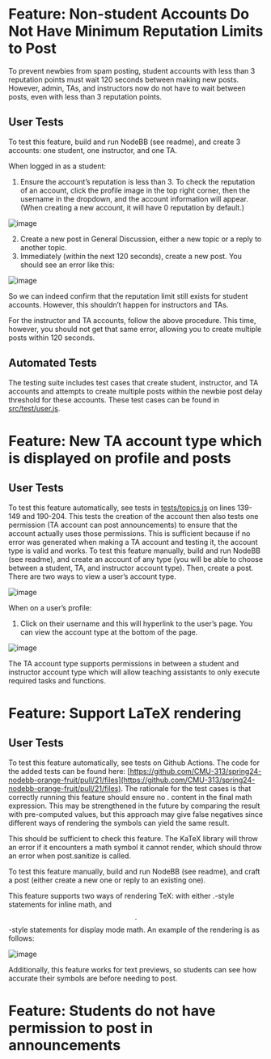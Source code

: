 # Feature: Non-student Accounts Do Not Have Minimum Reputation Limits to Post

To prevent newbies from spam posting, student accounts with less than 3 reputation points must wait 120 seconds between making new posts. However, admin, TAs, and instructors now do not have to wait between posts, even with less than 3 reputation points.

## User Tests
To test this feature, build and run NodeBB (see readme), and create 3 accounts: one student, one instructor, and one TA.

When logged in as a student:
1. Ensure the account’s reputation is less than 3. To check the reputation of an account, click the profile image in the top right corner, then the username in the dropdown, and the account information will appear. (When creating a new account, it will have 0 reputation by default.)

![image](https://drive.google.com/uc?export=view&id=1tpuR9pJKu6PaDV2Qfu_LUTTXe3r5Z2EZ)

2. Create a new post in General Discussion, either a new topic or a reply to another topic. 
3. Immediately (within the next 120 seconds), create a new post. You should see an error like this: 

![image](https://drive.google.com/uc?export=view&id=1GhmgArMq-aqQEJeboDPo-wIswN1BGyB0)

So we can indeed confirm that the reputation limit still exists for student accounts. However, this shouldn’t happen for instructors and TAs.

For the instructor and TA accounts, follow the above procedure. This time, however, you should not get that same error, allowing you to create multiple posts within 120 seconds.

## Automated Tests
The testing suite includes test cases that create student, instructor, and TA accounts and attempts to create multiple posts within the newbie post delay threshold for these accounts. These test cases can be found in [src/test/user.js](src/test/user.js).

# Feature: New TA account type which is displayed on profile and posts

## User Tests
To test this feature automatically, see tests in [tests/topics.js](test/topics.js) on lines 139-149 and 190-204. This tests the creation of the account then also tests one permission (TA account can post announcements) to ensure that the account actually uses those permissions. This is sufficient because if no error was generated when making a TA account and testing it, the account type is valid and works.
To test this feature manually, build and run NodeBB (see readme), and create an account of any type (you will be able to choose between a student, TA, and instructor account type). Then, create a post. There are two ways to view a user’s account type.

![image](https://drive.google.com/uc?export=view&id=1khswyh9GNdvvn3kVcvUJBd7dugnDzwwt)

When on a user’s profile: 
1. Click on their username and this will hyperlink to the user’s page. You can view the account type at the bottom of the page. 

![image](https://drive.google.com/uc?export=view&id=1WYb9gEofqQ1sq0-GO5BBazA9RrLVNXiN)

The TA account type supports permissions in between a student and instructor account type which will allow teaching assistants to only execute required tasks and functions. 

# Feature: Support LaTeX rendering

## User Tests
To test this feature automatically, see tests on Github Actions. The code for the added tests can be found here: [https://github.com/CMU-313/spring24-nodebb-orange-fruit/pull/21/files](https://github.com/CMU-313/spring24-nodebb-orange-fruit/pull/21/files). The rationale for the test cases is that correctly running this feature should ensure no $.$ content in the final math expression. This may be strengthened in the future by comparing the result with pre-computed values, but this approach may give false negatives since different ways of rendering the symbols can yield the same result.

This should be sufficient to check this feature. The KaTeX library will throw an error if it encounters a math symbol it cannot render, which should throw an error when post.sanitize is called.

To test this feature manually, build and run NodeBB (see readme), and craft a post (either create a new one or reply to an existing one).

This feature supports two ways of rendering TeX: with either $.$-style statements for inline math, and $$.$$-style statements for display mode math. An example of the rendering is as follows:

![image](https://drive.google.com/uc?export=view&id=12u-D7R87uQfh9UR3l8kuFWGX3fKd6Rqs)


Additionally, this feature works for text previews, so students can see how accurate their symbols are before needing to post.

# Feature: Students do not have permission to post in announcements


